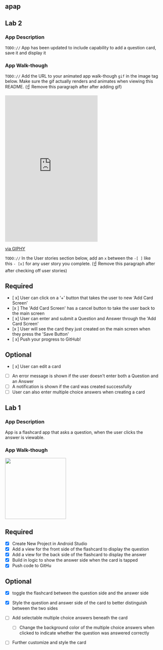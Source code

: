 ## apap


## Lab 2

### App Description
`TODO://` App has been updated to include capability to add a question card, save it and display it

### App Walk-though
`TODO://` Add the URL to your animated app walk-though `gif` in the image tag below. Make sure the gif actually renders and animates when viewing this README. (☝️ Remove this paragraph after after adding gif)


<iframe src="https://giphy.com/embed/TLCYY4GciZ4PjlkLGi" width="304" height="480" frameBorder="0" class="giphy-embed" allowFullScreen></iframe><p><a href="https://giphy.com/gifs/TLCYY4GciZ4PjlkLGi">via GIPHY</a></p>

`TODO://` In the User stories section below, add an `x` between the `-[ ]` like this `- [x]` for any user story you complete. (☝️ Remove this paragraph after after checking off user stories)

## Required
- [ x] User can click on a ‘+’ button that takes the user to new ‘Add Card Screen’
- [x ] The 'Add Card Screen' has a cancel button to take the user back to the main screen
- [ x] User can enter and submit a Question and Answer through the 'Add Card Screen'
- [x ] User will see the card they just created on the main screen when they press the 'Save Button'
- [ x] Push your progress to GitHub!

## Optional
- [ x] User can edit a card
- [ ] An error message is shown if the user doesn't enter both a Question and an Answer
- [ ] A notification is shown if the card was created successfully
- [ ] User can also enter multiple choice answers when creating a card

## Lab 1

### App Description
App is a flashcard app that asks a question, when the user clicks the answer is viewable.  

### App Walk-though

<img src="http://g.recordit.co/uq9LYMNCpN.gif" width=200><br>


## Required
- [x] Create New Project in Android Studio
- [x] Add a view for the front side of the flashcard to display the question
- [x] Add a view for the back side of the flashcard to display the answer
- [x] Build in logic to show the answer side when the card is tapped
- [x] Push code to GitHu
## Optional
- [x] toggle the flashcard between the question side and the answer side
- [x] Style the question and answer side of the card to better distinguish between the two sides
- [ ] Add selectable multiple choice answers beneath the card
   - [ ] Change the background color of the multiple choice answers when clicked to indicate whether the question was answered correctly
- [ ] Further customize and style the card



